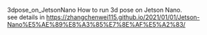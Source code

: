 3dpose_on_JetsonNano
How to run 3d pose on Jetson Nano.  
see details in https://zhangchenwei115.github.io/2021/01/01/Jetson-Nano%E5%AE%89%E8%A3%85%E7%8E%AF%E5%A2%83/
